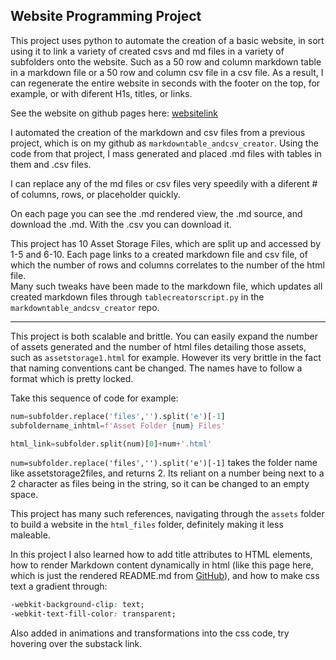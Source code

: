 ## Website Programming Project

This project uses python to automate the creation of a basic website, in sort using it to link a variety of created csvs and md files in a variety of subfolders onto the website. Such as a 50 row and column markdown table in a markdown file or a 50 row and column csv file in a csv file.
As a result, I can regenerate the entire website in seconds with the footer on the top, for example, or with diferent H1s, titles, or links.

See the website on github pages here: [websitelink]

I automated the creation of the markdown and csv files from a previous project, which is on my github as
`markdowntable_andcsv_creator`.
Using the code from that project, I mass generated and placed .md files with tables in them and .csv files.

I can replace any of the md files or csv files very speedily with a diferent # of columns, rows, or placeholder quickly.

On each page you can see the .md rendered view, the .md source, and download the .md.
With the .csv you can download it.

This project has 10 Asset Storage Files, which are split up and accessed by 1-5 and 6-10. Each page links to a created markdown file and csv file, of which the number of rows and columns correlates to the number of the html file.
<br>
Many such tweaks have been made to the markdown file, which updates all created markdown files through `tablecreatorscript.py` in the `markdowntable_andcsv_creator` repo.

---

This project is both scalable and brittle.
You can easily expand the number of assets generated and the number of html files detailing those assets, such as `assetstorage1.html` for example.
However its very brittle in the fact that naming conventions cant be changed. The names have to follow a format which is pretty locked.

Take this sequence of code for example:

```python
num=subfolder.replace('files','').split('e')[-1]
subfoldername_inhtml=f'Asset Folder {num} Files'

html_link=subfolder.split(num)[0]+num+'.html'
```

`num=subfolder.replace('files','').split('e')[-1]` takes the folder name like assetstorage2files, and returns 2. Its reliant on a number being next to a 2 character as files being in the string, so it can be changed to an empty space.

This project has many such references, navigating through the `assets` folder to build a website in the `html_files` folder, definitely making it less maleable.

In this project I also learned how to add title attributes to HTML elements, how to render Markdown content dynamically in html (like this page here, which is just the rendered README.md from [GitHub]), and how to make css text a gradient through:

```css
-webkit-background-clip: text;
-webkit-text-fill-color: transparent;
```

Also added in animations and transformations into the css code, try hovering over the substack link.

[GitHub]: https://github.com/shalevwiden/WebsiteProgrammingProject/blob/main/README.md
[websitelink]: https://shalevwiden.github.io/WebsiteProgrammingProject/

